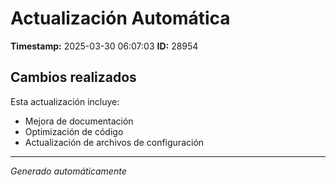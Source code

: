 # Actualización Automática

**Timestamp:** 2025-03-30 06:07:03
**ID:** 28954

## Cambios realizados

Esta actualización incluye:
- Mejora de documentación
- Optimización de código
- Actualización de archivos de configuración

---
*Generado automáticamente*
